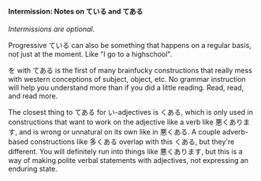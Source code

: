#### Intermission: Notes on ている and てある

_Intermissions are optional._

Progressive ている can also be something that happens on a regular basis, not just at the moment. Like "I go to a highschool".

を with てある is the first of many brainfucky constructions that really mess with western conceptions of subject, object, etc. No grammar instruction will help you understand more than if you did a little reading. Read, read, and read more.

The closest thing to てある for い-adjectives is くある, which is only used in constructions that want to work on the adjective like a verb like 悪くあります, and is wrong or unnatural on its own like in 悪くある. A couple adverb-based constructions like 多くある overlap with this くある, but they're different. You will definitely run into things like 悪くあります, but this is a way of making polite verbal statements with adjectives, not expressing an enduring state.
